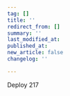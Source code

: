 ```yaml
---
tag: []
title: ''
redirect_from: []
summary: ''
last_modified_at: 
published_at: 
new_article: false
changelog: ''

---
```

Deploy 217